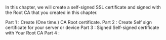 In this chapter, we will create a self-signed SSL certificate and signed with the Root CA that you created in this chapter.

Part 1 : Create (One time.) CA Root certificate.
Part 2 : Create Self sign certificate for your server or device
Part 3 : Signed Self-signed certificate with Your Root CA
Part 4 :





